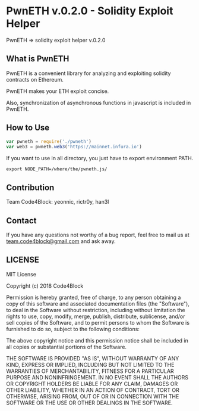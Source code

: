 # PwnETH v.0.2.0 - Solidity Exploit Helper
PwnETH => solidity exploit helper v.0.2.0

## What is PwnETH
PwnETH is a convenient library for analyzing and exploiting solidity contracts on Ethereum.

PwnETH makes your ETH exploit concise.

Also, synchronization of asynchronous functions in javascript is included in PwnETH.

## How to Use
```javascript
var pwneth = require('./pwneth')
var web3 = pwneth.web3('https://mainnet.infura.io')
```

If you want to use in all directory, you just have to export environment PATH.

```
export NODE_PATH=/where/the/pwneth.js/
```

## Contribution
Team Code4Block: yeonnic, rictr0y, han3l

## Contact
If you have any questions not worthy of a bug report, feel free to mail us at team.code4block@gmail.com and ask away.


## LICENSE
MIT License

Copyright (c) 2018 Code4Block

Permission is hereby granted, free of charge, to any person obtaining a copy
of this software and associated documentation files (the "Software"), to deal
in the Software without restriction, including without limitation the rights
to use, copy, modify, merge, publish, distribute, sublicense, and/or sell
copies of the Software, and to permit persons to whom the Software is
furnished to do so, subject to the following conditions:

The above copyright notice and this permission notice shall be included in all
copies or substantial portions of the Software.

THE SOFTWARE IS PROVIDED "AS IS", WITHOUT WARRANTY OF ANY KIND, EXPRESS OR
IMPLIED, INCLUDING BUT NOT LIMITED TO THE WARRANTIES OF MERCHANTABILITY,
FITNESS FOR A PARTICULAR PURPOSE AND NONINFRINGEMENT. IN NO EVENT SHALL THE
AUTHORS OR COPYRIGHT HOLDERS BE LIABLE FOR ANY CLAIM, DAMAGES OR OTHER
LIABILITY, WHETHER IN AN ACTION OF CONTRACT, TORT OR OTHERWISE, ARISING FROM,
OUT OF OR IN CONNECTION WITH THE SOFTWARE OR THE USE OR OTHER DEALINGS IN THE
SOFTWARE.
